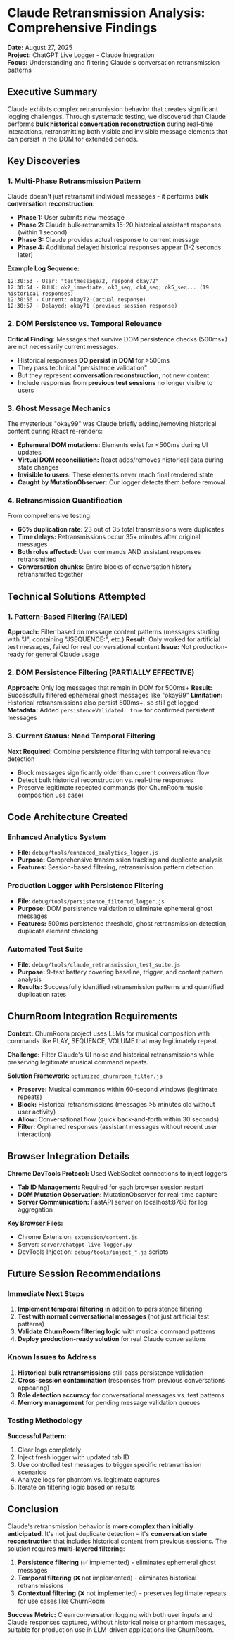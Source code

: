 # Claude Retransmission Analysis: Comprehensive Findings

**Date:** August 27, 2025  
**Project:** ChatGPT Live Logger - Claude Integration  
**Focus:** Understanding and filtering Claude's conversation retransmission patterns

## Executive Summary

Claude exhibits complex retransmission behavior that creates significant logging challenges. Through systematic testing, we discovered that Claude performs **bulk historical conversation reconstruction** during real-time interactions, retransmitting both visible and invisible message elements that can persist in the DOM for extended periods.

## Key Discoveries

### 1. **Multi-Phase Retransmission Pattern**
Claude doesn't just retransmit individual messages - it performs **bulk conversation reconstruction**:

- **Phase 1:** User submits new message
- **Phase 2:** Claude bulk-retransmits 15-20 historical assistant responses (within 1 second)
- **Phase 3:** Claude provides actual response to current message
- **Phase 4:** Additional delayed historical responses appear (1-2 seconds later)

**Example Log Sequence:**
```
12:30:53 - User: "testmessage72, respond okay72"
12:30:54 - BULK: ok2_immediate, ok3_seq, ok4_seq, ok5_seq... (19 historical responses)
12:30:56 - Current: okay72 (actual response)
12:30:57 - Delayed: okay71 (previous session response)
```

### 2. **DOM Persistence vs. Temporal Relevance**
**Critical Finding:** Messages that survive DOM persistence checks (500ms+) are not necessarily current messages.

- Historical responses **DO persist in DOM** for >500ms
- They pass technical "persistence validation" 
- But they represent **conversation reconstruction**, not new content
- Include responses from **previous test sessions** no longer visible to users

### 3. **Ghost Message Mechanics**
The mysterious "okay99" was Claude briefly adding/removing historical content during React re-renders:

- **Ephemeral DOM mutations:** Elements exist for <500ms during UI updates
- **Virtual DOM reconciliation:** React adds/removes historical data during state changes
- **Invisible to users:** These elements never reach final rendered state
- **Caught by MutationObserver:** Our logger detects them before removal

### 4. **Retransmission Quantification**
From comprehensive testing:
- **66% duplication rate:** 23 out of 35 total transmissions were duplicates
- **Time delays:** Retransmissions occur 35+ minutes after original messages
- **Both roles affected:** User commands AND assistant responses retransmitted
- **Conversation chunks:** Entire blocks of conversation history retransmitted together

## Technical Solutions Attempted

### 1. **Pattern-Based Filtering (FAILED)**
**Approach:** Filter based on message content patterns (messages starting with "J", containing "JSEQUENCE:", etc.)
**Result:** Only worked for artificial test messages, failed for real conversational content
**Issue:** Not production-ready for general Claude usage

### 2. **DOM Persistence Filtering (PARTIALLY EFFECTIVE)**
**Approach:** Only log messages that remain in DOM for 500ms+
**Result:** Successfully filtered ephemeral ghost messages like "okay99"
**Limitation:** Historical retransmissions also persist 500ms+, so still get logged
**Metadata:** Added `persistenceValidated: true` for confirmed persistent messages

### 3. **Current Status: Need Temporal Filtering**
**Next Required:** Combine persistence filtering with temporal relevance detection
- Block messages significantly older than current conversation flow
- Detect bulk historical reconstruction vs. real-time responses
- Preserve legitimate repeated commands (for ChurnRoom music composition use case)

## Code Architecture Created

### Enhanced Analytics System
- **File:** `debug/tools/enhanced_analytics_logger.js`
- **Purpose:** Comprehensive transmission tracking and duplicate analysis
- **Features:** Session-based filtering, retransmission pattern detection

### Production Logger with Persistence Filtering  
- **File:** `debug/tools/persistence_filtered_logger.js`
- **Purpose:** DOM persistence validation to eliminate ephemeral ghost messages
- **Features:** 500ms persistence threshold, ghost retransmission detection, duplicate element checking

### Automated Test Suite
- **File:** `debug/tools/claude_retransmission_test_suite.js`  
- **Purpose:** 9-test battery covering baseline, trigger, and content pattern analysis
- **Results:** Successfully identified retransmission patterns and quantified duplication rates

## ChurnRoom Integration Requirements

**Context:** ChurnRoom project uses LLMs for musical composition with commands like PLAY, SEQUENCE, VOLUME that may legitimately repeat.

**Challenge:** Filter Claude's UI noise and historical retransmissions while preserving legitimate musical command repeats.

**Solution Framework:** `optimized_churnroom_filter.js`
- **Preserve:** Musical commands within 60-second windows (legitimate repeats)
- **Block:** Historical retransmissions (messages >5 minutes old without user activity)  
- **Allow:** Conversational flow (quick back-and-forth within 30 seconds)
- **Filter:** Orphaned responses (assistant messages without recent user interaction)

## Browser Integration Details

**Chrome DevTools Protocol:** Used WebSocket connections to inject loggers
- **Tab ID Management:** Required for each browser session restart
- **DOM Mutation Observation:** MutationObserver for real-time capture
- **Server Communication:** FastAPI server on localhost:8788 for log aggregation

**Key Browser Files:**
- Chrome Extension: `extension/content.js` 
- Server: `server/chatgpt-live-logger.py`
- DevTools Injection: `debug/tools/inject_*.js` scripts

## Future Session Recommendations

### Immediate Next Steps
1. **Implement temporal filtering** in addition to persistence filtering
2. **Test with normal conversational messages** (not just artificial test patterns)
3. **Validate ChurnRoom filtering logic** with musical command patterns
4. **Deploy production-ready solution** for real Claude conversations

### Known Issues to Address  
1. **Historical bulk retransmissions** still pass persistence validation
2. **Cross-session contamination** (responses from previous conversations appearing)
3. **Role detection accuracy** for conversational messages vs. test patterns
4. **Memory management** for pending message validation queues

### Testing Methodology
**Successful Pattern:** 
1. Clear logs completely
2. Inject fresh logger with updated tab ID
3. Use controlled test messages to trigger specific retransmission scenarios
4. Analyze logs for phantom vs. legitimate captures
5. Iterate on filtering logic based on results

## Conclusion

Claude's retransmission behavior is **more complex than initially anticipated**. It's not just duplicate detection - it's **conversation state reconstruction** that includes historical content from previous sessions. The solution requires **multi-layered filtering**:

1. **Persistence filtering** (✅ implemented) - eliminates ephemeral ghost messages
2. **Temporal filtering** (❌ not implemented) - eliminates historical retransmissions  
3. **Contextual filtering** (❌ not implemented) - preserves legitimate repeats for use cases like ChurnRoom

**Success Metric:** Clean conversation logging with both user inputs and Claude responses captured, without historical noise or phantom messages, suitable for production use in LLM-driven applications like ChurnRoom.